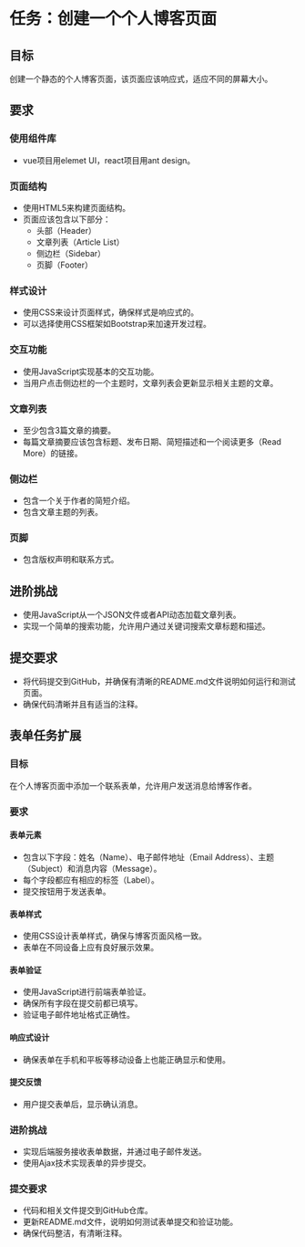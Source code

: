 # 任务：创建一个个人博客页面

## 目标
创建一个静态的个人博客页面，该页面应该响应式，适应不同的屏幕大小。

## 要求

### 使用组件库
- vue项目用elemet UI，react项目用ant design。
### 页面结构
- 使用HTML5来构建页面结构。
- 页面应该包含以下部分：
  - 头部（Header）
  - 文章列表（Article List）
  - 侧边栏（Sidebar）
  - 页脚（Footer）

### 样式设计
- 使用CSS来设计页面样式，确保样式是响应式的。
- 可以选择使用CSS框架如Bootstrap来加速开发过程。

### 交互功能
- 使用JavaScript实现基本的交互功能。
- 当用户点击侧边栏的一个主题时，文章列表会更新显示相关主题的文章。

### 文章列表
- 至少包含3篇文章的摘要。
- 每篇文章摘要应该包含标题、发布日期、简短描述和一个阅读更多（Read More）的链接。

### 侧边栏
- 包含一个关于作者的简短介绍。
- 包含文章主题的列表。

### 页脚
- 包含版权声明和联系方式。

## 进阶挑战
- 使用JavaScript从一个JSON文件或者API动态加载文章列表。
- 实现一个简单的搜索功能，允许用户通过关键词搜索文章标题和描述。

## 提交要求
- 将代码提交到GitHub，并确保有清晰的README.md文件说明如何运行和测试页面。
- 确保代码清晰并且有适当的注释。

## 表单任务扩展

### 目标
在个人博客页面中添加一个联系表单，允许用户发送消息给博客作者。

### 要求

#### 表单元素
- 包含以下字段：姓名（Name）、电子邮件地址（Email Address）、主题（Subject）和消息内容（Message）。
- 每个字段都应有相应的标签（Label）。
- 提交按钮用于发送表单。

#### 表单样式
- 使用CSS设计表单样式，确保与博客页面风格一致。
- 表单在不同设备上应有良好展示效果。

#### 表单验证
- 使用JavaScript进行前端表单验证。
- 确保所有字段在提交前都已填写。
- 验证电子邮件地址格式正确性。

#### 响应式设计
- 确保表单在手机和平板等移动设备上也能正确显示和使用。

#### 提交反馈
- 用户提交表单后，显示确认消息。

### 进阶挑战
- 实现后端服务接收表单数据，并通过电子邮件发送。
- 使用Ajax技术实现表单的异步提交。

### 提交要求
- 代码和相关文件提交到GitHub仓库。
- 更新README.md文件，说明如何测试表单提交和验证功能。
- 确保代码整洁，有清晰注释。
